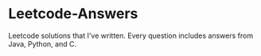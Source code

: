 # Leetcode-Answers
Leetcode solutions that I've written. Every question includes answers from Java, Python, and C.
